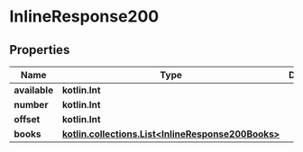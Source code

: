 
# InlineResponse200

## Properties
Name | Type | Description | Notes
------------ | ------------- | ------------- | -------------
**available** | **kotlin.Int** |  |  [optional]
**number** | **kotlin.Int** |  |  [optional]
**offset** | **kotlin.Int** |  |  [optional]
**books** | [**kotlin.collections.List&lt;InlineResponse200Books&gt;**](InlineResponse200Books.md) |  |  [optional]



